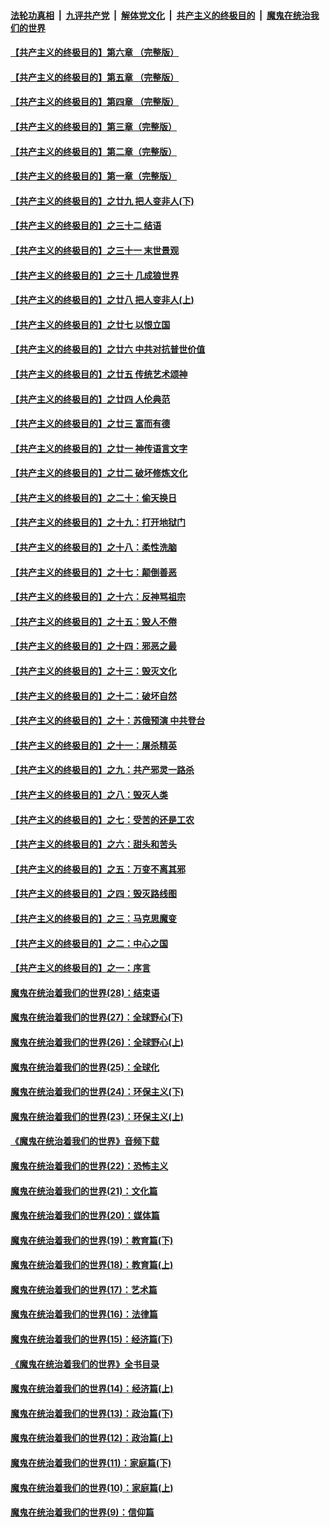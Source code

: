 ####  [法轮功真相](../../../../basic/blob/master/README.md?t=09161413) &nbsp;|&nbsp; [九评共产党](../../../../9ping.md/blob/master/README.md?t=09161413) &nbsp;|&nbsp; [解体党文化](../../../../jtdwh.md/blob/master/README.md?t=09161413)  &nbsp;|&nbsp; [共产主义的终极目的](../../../../gczydzjmd.md/blob/master/README.md?t=09161413) &nbsp;|&nbsp; [魔鬼在统治我们的世界](../../../../mgztzwmdsj.md/blob/master/README.md?t=09161413) 

#### [【共产主义的终极目的】第六章 （完整版）](../pages/nsc422/n11428913.md?t=09161413) 

#### [【共产主义的终极目的】第五章 （完整版）](../pages/nsc422/n11428912.md?t=09161413) 

#### [【共产主义的终极目的】第四章 （完整版）](../pages/nsc422/n11428907.md?t=09161413) 

#### [【共产主义的终极目的】第三章（完整版）](../pages/nsc422/n11428848.md?t=09161413) 

#### [【共产主义的终极目的】第二章（完整版）](../pages/nsc422/n11428831.md?t=09161413) 

#### [【共产主义的终极目的】第一章（完整版）](../pages/nsc422/n11417651.md?t=09161413) 

#### [【共产主义的终极目的】之廿九 把人变非人(下)](../pages/nsc422/n11344140.md?t=09161413) 

#### [【共产主义的终极目的】之三十二 结语](../pages/nsc422/n11360535.md?t=09161413) 

#### [【共产主义的终极目的】之三十一 末世景观](../pages/nsc422/n11351129.md?t=09161413) 

#### [【共产主义的终极目的】之三十 几成狼世界](../pages/nsc422/n11348280.md?t=09161413) 

#### [【共产主义的终极目的】之廿八 把人变非人(上)](../pages/nsc422/n11340492.md?t=09161413) 

#### [【共产主义的终极目的】之廿七 以恨立国](../pages/nsc422/n11336944.md?t=09161413) 

#### [【共产主义的终极目的】之廿六 中共对抗普世价值](../pages/nsc422/n11324785.md?t=09161413) 

#### [【共产主义的终极目的】之廿五 传统艺术颂神](../pages/nsc422/n11296396.md?t=09161413) 

#### [【共产主义的终极目的】之廿四 人伦典范](../pages/nsc422/n11296397.md?t=09161413) 

#### [【共产主义的终极目的】之廿三 富而有德](../pages/nsc422/n11283598.md?t=09161413) 

#### [【共产主义的终极目的】之廿一 神传语言文字](../pages/nsc422/n11263265.md?t=09161413) 

#### [【共产主义的终极目的】之廿二 破坏修炼文化](../pages/nsc422/n11245728.md?t=09161413) 

#### [【共产主义的终极目的】之二十：偷天换日](../pages/nsc422/n11238846.md?t=09161413) 

#### [【共产主义的终极目的】之十九：打开地狱门](../pages/nsc422/n11206376.md?t=09161413) 

#### [【共产主义的终极目的】之十八：柔性洗脑](../pages/nsc422/n11199994.md?t=09161413) 

#### [【共产主义的终极目的】之十七：颠倒善恶](../pages/nsc422/n11179782.md?t=09161413) 

#### [【共产主义的终极目的】之十六：反神骂祖宗](../pages/nsc422/n11166798.md?t=09161413) 

#### [【共产主义的终极目的】之十五：毁人不倦](../pages/nsc422/n11166792.md?t=09161413) 

#### [【共产主义的终极目的】之十四：邪恶之最](../pages/nsc422/n11150249.md?t=09161413) 

#### [【共产主义的终极目的】之十三：毁灭文化](../pages/nsc422/n11135227.md?t=09161413) 

#### [【共产主义的终极目的】之十二：破坏自然](../pages/nsc422/n11135214.md?t=09161413) 

#### [【共产主义的终极目的】之十：苏俄预演 中共登台](../pages/nsc422/n11118424.md?t=09161413) 

#### [【共产主义的终极目的】之十一：屠杀精英](../pages/nsc422/n11118442.md?t=09161413) 

#### [【共产主义的终极目的】之九：共产邪灵一路杀](../pages/nsc422/n11114139.md?t=09161413) 

#### [【共产主义的终极目的】之八：毁灭人类](../pages/nsc422/n11108503.md?t=09161413) 

#### [【共产主义的终极目的】之七：受苦的还是工农](../pages/nsc422/n11101809.md?t=09161413) 

#### [【共产主义的终极目的】之六：甜头和苦头](../pages/nsc422/n11096971.md?t=09161413) 

#### [【共产主义的终极目的】之五：万变不离其邪](../pages/nsc422/n11091285.md?t=09161413) 

#### [【共产主义的终极目的】之四：毁灭路线图](../pages/nsc422/n11086284.md?t=09161413) 

#### [【共产主义的终极目的】之三：马克思魔变](../pages/nsc422/n11061941.md?t=09161413) 

#### [【共产主义的终极目的】之二：中心之国](../pages/nsc422/n11047728.md?t=09161413) 

#### [【共产主义的终极目的】之一：序言](../pages/nsc422/n11086077.md?t=09161413) 

#### [魔鬼在统治着我们的世界(28)：结束语](../pages/nsc422/n10936246.md?t=09161413) 

#### [魔鬼在统治着我们的世界(27)：全球野心(下)](../pages/nsc422/n10928319.md?t=09161413) 

#### [魔鬼在统治着我们的世界(26)：全球野心(上)](../pages/nsc422/n10900318.md?t=09161413) 

#### [魔鬼在统治着我们的世界(25)：全球化](../pages/nsc422/n10788205.md?t=09161413) 

#### [魔鬼在统治着我们的世界(24)：环保主义(下)](../pages/nsc422/n10695307.md?t=09161413) 

#### [魔鬼在统治着我们的世界(23)：环保主义(上)](../pages/nsc422/n10688613.md?t=09161413) 

#### [《魔鬼在统治着我们的世界》音频下载](../pages/nsc422/n10635553.md?t=09161413) 

#### [魔鬼在统治着我们的世界(22)：恐怖主义](../pages/nsc422/n10614727.md?t=09161413) 

#### [魔鬼在统治着我们的世界(21)：文化篇](../pages/nsc422/n10597706.md?t=09161413) 

#### [魔鬼在统治着我们的世界(20)：媒体篇](../pages/nsc422/n10586579.md?t=09161413) 

#### [魔鬼在统治着我们的世界(19)：教育篇(下)](../pages/nsc422/n10564808.md?t=09161413) 

#### [魔鬼在统治着我们的世界(18)：教育篇(上)](../pages/nsc422/n10526970.md?t=09161413) 

#### [魔鬼在统治着我们的世界(17)：艺术篇](../pages/nsc422/n10499093.md?t=09161413) 

#### [魔鬼在统治着我们的世界(16)：法律篇](../pages/nsc422/n10485969.md?t=09161413) 

#### [魔鬼在统治着我们的世界(15)：经济篇(下)](../pages/nsc422/n10469975.md?t=09161413) 

#### [《魔鬼在统治着我们的世界》全书目录](../pages/nsc422/n10464261.md?t=09161413) 

#### [魔鬼在统治着我们的世界(14)：经济篇(上)](../pages/nsc422/n10457370.md?t=09161413) 

#### [魔鬼在统治着我们的世界(13)：政治篇(下)](../pages/nsc422/n10448270.md?t=09161413) 

#### [魔鬼在统治着我们的世界(12)：政治篇(上)](../pages/nsc422/n10444576.md?t=09161413) 

#### [魔鬼在统治着我们的世界(11)：家庭篇(下)](../pages/nsc422/n10440961.md?t=09161413) 

#### [魔鬼在统治着我们的世界(10)：家庭篇(上)](../pages/nsc422/n10435448.md?t=09161413) 

#### [魔鬼在统治着我们的世界(9)：信仰篇](../pages/nsc422/n10432159.md?t=09161413) 

